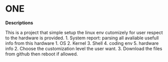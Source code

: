 ONE
===
**Descriptions**

This is a project that simple setup the linux env cutomizely for user respect to the hardware is provided.
	1. System report: parsing all avaliable usefull info from this hardware
		1. OS 
		2. Kernel 
		3. Shell 
		4. coding env 
		5. hardware info
	2. Choose the customization level the user want.
	3. Download the files from github then reboot if allowed.


